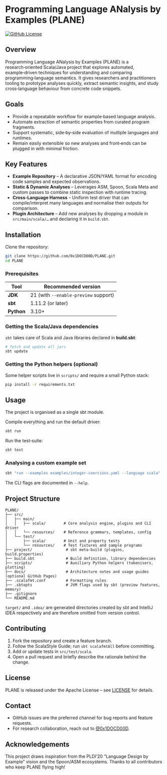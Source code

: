 # Programming Language ANalysis by Examples (PLANE)

[![GitHub License](https://img.shields.io/github/license/0x1DOCD00D/PLANE)](LICENSE)

## Overview

Programming Language ANalysis by Examples (PLANE) is a research‑oriented Scala/Java project that explores automated, example‑driven techniques for understanding and comparing programming‑language semantics. It gives researchers and practitioners tooling to prototype analyses quickly, extract semantic insights, and study cross‑language behaviour from concrete code snippets.

## Goals

* Provide a repeatable workflow for example‑based language analysis.
* Automate extraction of semantic properties from curated program fragments.
* Support systematic, side‑by‑side evaluation of multiple languages and runtimes.
* Remain easily extensible so new analyses and front‑ends can be plugged in with minimal friction.

## Key Features

* **Example Repository** – A declarative JSON/YAML format for encoding code samples and expected observations.
* **Static & Dynamic Analyses** – Leverages ASM, Spoon, Scala Meta and custom passes to combine static inspection with runtime tracing.
* **Cross‑Language Harness** – Uniform test driver that can compile/interpret many languages and normalise their outputs for comparison.
* **Plugin Architecture** – Add new analyses by dropping a module in `src/main/scala/…​` and declaring it in `build.sbt`.

## Installation

Clone the repository:

```bash
git clone https://github.com/0x1DOCD00D/PLANE.git
cd PLANE
```

### Prerequisites

| Tool       | Recommended version                  |
| ---------- |--------------------------------------|
| **JDK**    | 21 (with `--enable‑preview` support) |
| **sbt**    | 1.11.2 (or later)                    |
| **Python** | 3.10+                               |

### Getting the Scala/Java dependencies

`sbt` takes care of Scala and Java libraries declared in **build.sbt**:

```bash
# fetch and update all jars
sbt update
```

### Getting the Python helpers (optional)

Some helper scripts live in `scripts/` and require a small Python stack:

```bash
pip install -r requirements.txt
```

## Usage

The project is organised as a single sbt module.

Compile everything and run the default driver:

```bash
sbt run
```

Run the test‑suite:

```bash
sbt test
```

### Analysing a custom example set

```bash
sbt "run --examples examples/integer‑coercions.yaml --language scala"
```

The CLI flags are documented in `--help`.

## Project Structure

```
PLANE/
├── src/
│   ├── main/
│   │   ├── scala/        # Core analysis engine, plugins and CLI driver
│   │   └── resources/    # Reference grammars, templates, config
│   └── test/
│       ├── scala/        # Unit and property tests
│       └── resources/    # Test fixtures and sample programs
├── project/               # sbt meta‑build (plugins, build.properties)
├── build.sbt              # Build definition, library dependencies
├── scripts/               # Auxiliary Python helpers (tokenisers, plotting)
├── docs/                  # Architecture notes and usage guides (optional GitHub Pages)
├── .scalafmt.conf         # Formatting rules
├── .sbtopts               # JVM flags used by sbt (preview features, memory)
├── .gitignore
└── README.md
```

`target/` and `.idea/` are generated directories created by sbt and IntelliJ IDEA respectively and are therefore omitted from version control.

## Contributing

1. Fork the repository and create a feature branch.
2. Follow the ScalaStyle Guide; run `sbt scalafmtAll` before committing.
3. Add or update tests in `src/test/scala`.
4. Open a pull request and briefly describe the rationale behind the change.

## License

PLANE is released under the Apache License – see [LICENSE](LICENSE) for details.

## Contact

* GitHub issues are the preferred channel for bug reports and feature requests.
* For research collaboration, reach out to [@0x1DOCD00D](https://github.com/0x1DOCD00D).

## Acknowledgements

This project draws inspiration from the PLDI’20 “Language Design by Example” vision and the Spoon/ASM ecosystems. Thanks to all contributors who keep PLANE flying high!
